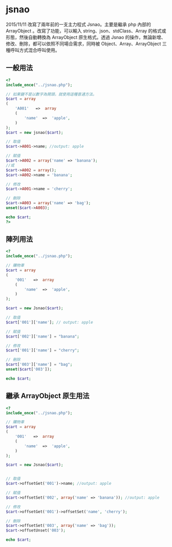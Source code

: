 # jsnao
2015/11/11 改寫了兩年前的一支主力程式 Jsnao。主要是繼承 php 內部的 ArrayObject 。改寫了功能，可以輸入 string、json、stdClass、Array 的格式或形態，然後自動轉換為 ArrayObject 原生格式。透過 Jsnao 的操作，無論新增、修改、刪除，都可以依照不同場合需求，同時被 Object、Array、ArrayObject 三種呼叫方式混合呼叫使用。


## 一般用法
````php
<?
include_once("../jsnao.php");

// 如果鍵不是以數字為開頭，就使用這種普通方法。
$cart = array
(
    'A001'   =>  array
    (
        'name'  =>  'apple',
    )
);
$cart = new jsnao($cart);

// 取值
$cart->A001->name; //output: apple

// 賦值
$cart->A002 = array('name' => 'banana');
//或
$cart->A002 = array();
$cart->A002->name = 'banana';

// 修改
$cart->A001->name = 'cherry';

// 刪除
$cart->A003 = array('name' => 'bag');
unset($cart->A003);

echo $cart;
?>
````

## 陣列用法
````php
<?
include_once("../jsnao.php");

// 購物車
$cart = array
(
    '001'   =>  array
    (
        'name'  =>  'apple',
    )
);

$cart = new Jsnao($cart);

// 取值
$cart['001']['name']; // output: apple

// 賦值
$cart['002']['name'] = "banana"; 

// 修改
$cart['001']['name'] = "cherry"; 

// 刪除
$cart['003']['name'] = "bag";
unset($cart['003']);

echo $cart;
````

## 繼承 ArrayObject 原生用法
````php
<?
include_once("../jsnao.php");

// 購物車
$cart = array
(
    '001'   =>  array
    (
        'name'  =>  'apple',
    )
);

$cart = new Jsnao($cart);


// 取值
$cart->offsetGet('001')->name; //output: apple

// 賦值
$cart->offsetSet('002', array('name' => 'banana')); //output: apple

// 修改
$cart->offsetGet('001')->offsetSet('name', 'cherry');

// 刪除
$cart->offsetSet('003', array('name' => 'bag')); 
$cart->offsetUnset('003'); 

echo $cart;
````
